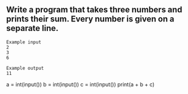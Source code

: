 ## Write a program that takes three numbers and prints their sum. Every number is given on a separate line.

```
Example input
2
3
6

Example output
11
```

a = int(input())
b = int(input())
c = int(input())
print(a + b + c)

